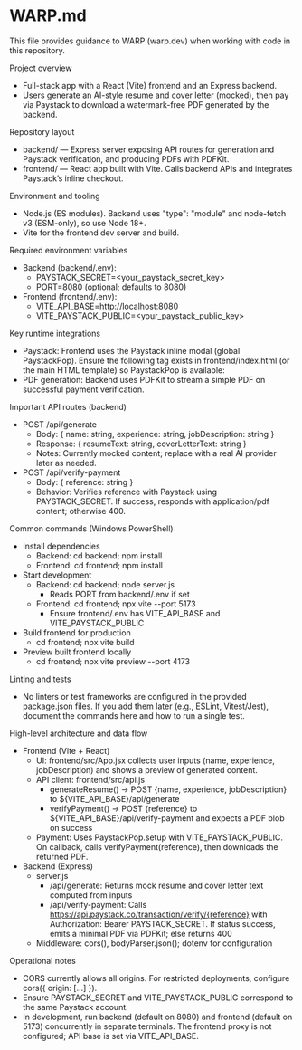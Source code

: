 # WARP.md

This file provides guidance to WARP (warp.dev) when working with code in this repository.

Project overview
- Full-stack app with a React (Vite) frontend and an Express backend.
- Users generate an AI-style resume and cover letter (mocked), then pay via Paystack to download a watermark-free PDF generated by the backend.

Repository layout
- backend/ — Express server exposing API routes for generation and Paystack verification, and producing PDFs with PDFKit.
- frontend/ — React app built with Vite. Calls backend APIs and integrates Paystack’s inline checkout.

Environment and tooling
- Node.js (ES modules). Backend uses "type": "module" and node-fetch v3 (ESM-only), so use Node 18+.
- Vite for the frontend dev server and build.

Required environment variables
- Backend (backend/.env):
  - PAYSTACK_SECRET=<your_paystack_secret_key>
  - PORT=8080 (optional; defaults to 8080)
- Frontend (frontend/.env):
  - VITE_API_BASE=http://localhost:8080
  - VITE_PAYSTACK_PUBLIC=<your_paystack_public_key>

Key runtime integrations
- Paystack: Frontend uses the Paystack inline modal (global PaystackPop). Ensure the following tag exists in frontend/index.html (or the main HTML template) so PaystackPop is available:
  <script src="https://js.paystack.co/v1/inline.js"></script>
- PDF generation: Backend uses PDFKit to stream a simple PDF on successful payment verification.

Important API routes (backend)
- POST /api/generate
  - Body: { name: string, experience: string, jobDescription: string }
  - Response: { resumeText: string, coverLetterText: string }
  - Notes: Currently mocked content; replace with a real AI provider later as needed.
- POST /api/verify-payment
  - Body: { reference: string }
  - Behavior: Verifies reference with Paystack using PAYSTACK_SECRET. If success, responds with application/pdf content; otherwise 400.

Common commands (Windows PowerShell)
- Install dependencies
  - Backend: cd backend; npm install
  - Frontend: cd frontend; npm install
- Start development
  - Backend: cd backend; node server.js
    - Reads PORT from backend/.env if set
  - Frontend: cd frontend; npx vite --port 5173
    - Ensure frontend/.env has VITE_API_BASE and VITE_PAYSTACK_PUBLIC
- Build frontend for production
  - cd frontend; npx vite build
- Preview built frontend locally
  - cd frontend; npx vite preview --port 4173

Linting and tests
- No linters or test frameworks are configured in the provided package.json files. If you add them later (e.g., ESLint, Vitest/Jest), document the commands here and how to run a single test.

High-level architecture and data flow
- Frontend (Vite + React)
  - UI: frontend/src/App.jsx collects user inputs (name, experience, jobDescription) and shows a preview of generated content.
  - API client: frontend/src/api.js
    - generateResume() -> POST {name, experience, jobDescription} to ${VITE_API_BASE}/api/generate
    - verifyPayment() -> POST {reference} to ${VITE_API_BASE}/api/verify-payment and expects a PDF blob on success
  - Payment: Uses PaystackPop.setup with VITE_PAYSTACK_PUBLIC. On callback, calls verifyPayment(reference), then downloads the returned PDF.
- Backend (Express)
  - server.js
    - /api/generate: Returns mock resume and cover letter text computed from inputs
    - /api/verify-payment: Calls https://api.paystack.co/transaction/verify/{reference} with Authorization: Bearer PAYSTACK_SECRET. If status success, emits a minimal PDF via PDFKit; else returns 400
  - Middleware: cors(), bodyParser.json(); dotenv for configuration

Operational notes
- CORS currently allows all origins. For restricted deployments, configure cors({ origin: [...] }).
- Ensure PAYSTACK_SECRET and VITE_PAYSTACK_PUBLIC correspond to the same Paystack account.
- In development, run backend (default on 8080) and frontend (default on 5173) concurrently in separate terminals. The frontend proxy is not configured; API base is set via VITE_API_BASE.
